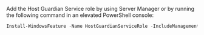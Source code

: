 Add the Host Guardian Service role by using Server Manager or by running the following command in an elevated PowerShell console:

```powershell
Install-WindowsFeature -Name HostGuardianServiceRole -IncludeManagementTools -Restart
```

<!-- Appears in guarded-fabric-install-hgs-default.md and guarded-fabric-install-hgs-in-a-bastion-forest.md and set-up-hgs-for-always-encrypted-in-sql-server.md
-->


